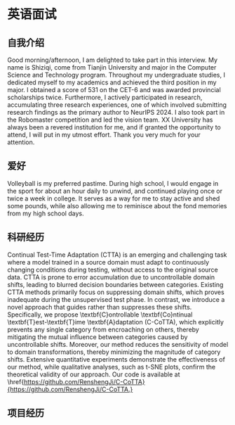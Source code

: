 # 英语面试


## 自我介绍


Good morning/afternoon, I am delighted to take part in this interview. My name is Shiziqi, come from Tianjin University and major in the Computer Science and Technology program. Throughout my undergraduate studies, I dedicated myself to my academics and achieved the third position in my major. I obtained a score of 531 on the CET-6 and was awarded provincial scholarships twice. Furthermore, I actively participated in research, accumulating three research experiences, one of which involved submitting research findings as the primary author to NeurIPS 2024. I also took part in the Robomaster competition and led the vision team. XX University has always been a revered institution for me, and if granted the opportunity to attend, I will put in my utmost effort. Thank you very much for your attention.


## 爱好


Volleyball is my preferred pastime. During high school, I would engage in the sport for about an hour daily to unwind, and continued playing once or twice a week in college. It serves as a way for me to stay active and shed some pounds, while also allowing me to reminisce about the fond memories from my high school days.


## 科研经历


Continual Test-Time Adaptation (CTTA) is an emerging and challenging task where a model trained in a source domain must adapt to continuously changing conditions during testing, without access to the original source data. CTTA is prone to error accumulation due to uncontrollable domain shifts, leading to blurred decision boundaries between categories. Existing CTTA methods primarily focus on suppressing domain shifts, which proves inadequate during the unsupervised test phase.
In contrast, we introduce a novel approach that guides rather than suppresses these shifts.
Specifically, we propose \textbf{C}ontrollable \textbf{Co}ntinual \textbf{T}est-\textbf{T}ime \textbf{A}daptation (C-CoTTA), which explicitly prevents any single category from encroaching on others, thereby mitigating the mutual influence between categories caused by uncontrollable shifts. 
Moreover, our method reduces the sensitivity of model to domain transformations, thereby minimizing the magnitude of category shifts. 
Extensive quantitative experiments demonstrate the effectiveness of our method, while qualitative analyses, such as t-SNE plots, confirm the theoretical validity of our approach. Our code is available at \href{https://github.com/RenshengJi/C-CoTTA}{https://github.com/RenshengJi/C-CoTTA.}


## 项目经历






